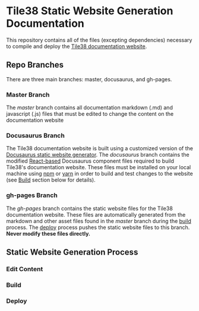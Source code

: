 # Tile38 Static Website Generation Documentation

This repository contains all of the files (excepting dependencies) necessary to compile and deploy the [Tile38 documentation website](http://tile38.com).

## Repo Branches

There are three main branches: master, docusaurus, and gh-pages.

### Master Branch

The _master_ branch contains all documentation markdown (.md) and javascript (.js) files that must be edited to change the content on the documentation website

### Docusaurus Branch

The Tile38 documentation website is built using a customized version of the [Docusaurus static website generator](http://docusaurus.io/). The _docusaurus_ branch contains the modified [React-based](https://reactjs.org/) Docusaurus component files required to build Tile38's documentation website. These files must be installed on your local machine using [npm](https://docs.npmjs.com/) or [yarn](https://classic.yarnpkg.com/en/docs) in order to build and test changes to the website (see [Build](#build) section below for details).

### gh-pages Branch

The _gh-pages_ branch contains the static website files for the Tile38 documentation website. These files are automatically generated from the markdown and other asset files found in the _master_ branch during the [build](#build) process. The [deploy](#deploy) process pushes the static website files to this branch. **Never modify these files directly.**

## Static Website Generation Process

### Edit Content

### Build

### Deploy
